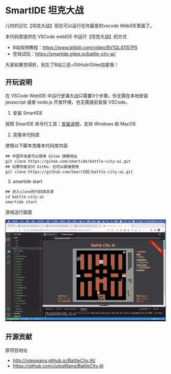 # SmartIDE 坦克大战

儿时的记忆【坦克大战】现在可以运行在你最爱的vscode WebIDE里面了。

本代码库提供在 VSCode webIDE 中运行【坦克大战】的方式

- B站视频教程：https://www.bilibili.com/video/BV1QL41157P5
- 在线试玩：https://smartide.gitee.io/battle-city-ai/

大家如果觉得好，别忘了B站三连+GitHub/Gitee加星哦！

## 开玩说明

在 VSCode WebIDE 中运行堂课大战只需要3个步骤，你无需在本地安装 javascript 或者 node.js 开发环境，也无需提前安装 VSCode。

1. 安装 SmartIDE

  按照 SmarIDE 命令行工具：[安装说明](https://smartide.cn/zh/docs/install/)，支持 Windows 和 MacOS

2. 克隆本代码库

  使用以下脚本克隆本代码库内容
  ```shell
  ## 中国开发者可以使用 Gitee 镜像地址
  git clone https://gitee.com/smartide/battle-city-ai.git
  ## 如果你能访问 GitHu，也可以直接使用
  git clone https://github.com/SmartIDE/battle-city-ai.git
  ```

3. smartide start

  ```shell
  ## 进入clone的代码库目录
  cd battle-city-ai
  smartide start
  ```

游戏运行画面

![坦克大战](tank-game.png)


## 开源贡献

原项目地址

- http://juleswang.github.io/BattleCity.AI/
- https://github.com/JulesWang/BattleCity.AI
